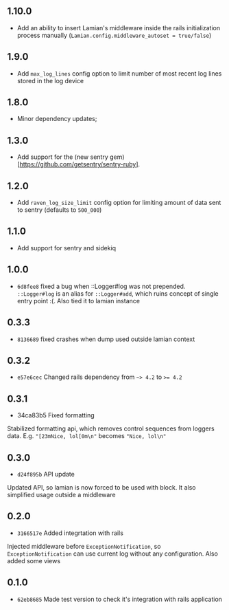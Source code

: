 ## 1.10.0

* Add an ability to insert Lamian's middleware inside the rails initialization process manually (`Lamian.config.middleware_autoset = true/false`)

## 1.9.0

* Add `max_log_lines` config option to limit number of most recent log lines stored in the log device

## 1.8.0

* Minor dependency updates;

## 1.3.0

* Add support for the (new sentry gem)[https://github.com/getsentry/sentry-ruby].

## 1.2.0

* Add `raven_log_size_limit` config option for limiting amount of data sent to sentry (defaults to `500_000`)

## 1.1.0

* Add support for sentry and sidekiq

## 1.0.0

* `6d8fee8` fixed a bug when ::Logger#log was not prepended. `::Logger#log` is an alias for `::Logger#add`,
which ruins concept of single entry point :(. Also tied it to lamian instance

## 0.3.3

* `8136689` fixed crashes when dump used outside lamian context


## 0.3.2

* `e57e6cec` Changed rails dependency from `~> 4.2` to `>= 4.2`

## 0.3.1

* 34ca83b5 Fixed formatting

Stabilized formatting api, which removes control sequences from loggers data.
E.g. `"[23mNice, lol[0m\n"` becomes `"Nice, lol\n"`

## 0.3.0

* `d24f895b` API update

Updated API, so lamian is now forced to be used with block.
It also simplified usage outside a middleware

## 0.2.0

* `3166517e` Added integrtation with rails

Injected middleware before `ExceptionNotification`, so `ExceptionNotification`
can use current log without any configuration. Also added some views

## 0.1.0

* `62eb8685` Made test version to check it's integration with rails application
